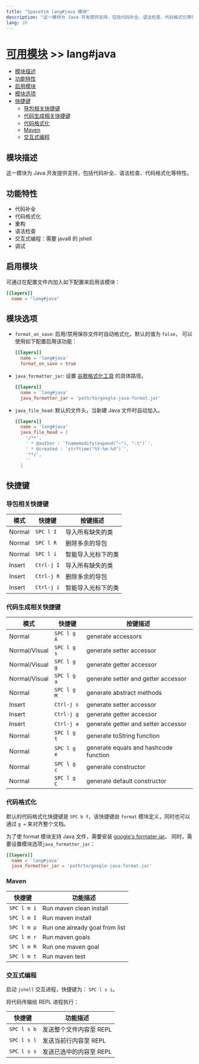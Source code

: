 ```yaml
---
title: "SpaceVim lang#java 模块"
description: "这一模块为 Java 开发提供支持，包括代码补全、语法检查、代码格式化等特性。"
lang: zh
---
```


# [可用模块](../../) >> lang#java

<!-- vim-markdown-toc GFM -->

- [模块描述](#模块描述)
- [功能特性](#功能特性)
- [启用模块](#启用模块)
- [模块选项](#模块选项)
- [快捷键](#快捷键)
  - [导包相关快捷键](#导包相关快捷键)
  - [代码生成相关快捷键](#代码生成相关快捷键)
  - [代码格式化](#代码格式化)
  - [Maven](#maven)
  - [交互式编程](#交互式编程)

<!-- vim-markdown-toc -->

## 模块描述

这一模块为 Java 开发提供支持，包括代码补全、语法检查、代码格式化等特性。

## 功能特性

- 代码补全
- 代码格式化
- 重构
- 语法检查
- 交互式编程：需要 java8 的 jshell
- 调试

## 启用模块

可通过在配置文件内加入如下配置来启用该模块：

```toml
[[layers]]
  name = "lang#java"
```

## 模块选项

- `format_on_save`: 启用/禁用保存文件时自动格式化，默认的值为 `false`，
  可以使用如下配置启用该功能：
  ```toml
  [[layers]]
    name = 'lang#java'
    format_on_save = true
  ```
- `java_formatter_jar`: 设置 [谷歌格式化工具](https://github.com/google/google-java-format) 的具体路径。
  ```toml
  [[layers]]
    name = 'lang#java'
    java_formatter_jar = 'path/to/google-java-format.jar'
  ```
- `java_file_head`: 默认的文件头，当新建 Java 文件时自动加入。
  ```toml
  [[layers]]
    name = 'lang#java'
    java_file_head = [
      '/**',
      ' * @author : `fnamemodify(expand("~"), ":t")`',
      ' * @created : `strftime("%Y-%m-%d")`',
      '**/',
      ''
    ]
  ```

## 快捷键

### 导包相关快捷键

| 模式          | 快捷键     | 按键描述           |
| ------------- | ---------  | ------------------ |
| Normal        | `SPC l I`  | 导入所有缺失的类   |
| Normal        | `SPC l R`  | 删除多余的导包     |
| Normal        | `SPC l i`  | 智能导入光标下的类 |
| Insert        | `Ctrl-j I` | 导入所有缺失的类   |
| Insert        | `Ctrl-j R` | 删除多余的导包     |
| Insert        | `Ctrl-j i` | 智能导入光标下的类 |

### 代码生成相关快捷键

| 模式          | 快捷键      | 按键描述                              |
| ------------- | ----------- | ------------------------------------- |
| Normal        | `SPC l g A` | generate accessors                    |
| Normal/Visual | `SPC l g s` | generate setter accessor              |
| Normal/Visual | `SPC l g g` | generate getter accessor              |
| Normal/Visual | `SPC l g a` | generate setter and getter accessor   |
| Normal        | `SPC l g M` | generate abstract methods             |
| Insert        | `Ctrl-j s`  | generate setter accessor              |
| Insert        | `Ctrl-j g`  | generate getter accessor              |
| Insert        | `Ctrl-j a`  | generate getter and setter accessor   |
| Normal        | `SPC l g t` | generate toString function            |
| Normal        | `SPC l g e` | generate equals and hashcode function |
| Normal        | `SPC l g c` | generate constructor                  |
| Normal        | `SPC l g C` | generate default constructor          |

### 代码格式化

默认的代码格式化快捷键是 `SPC b f`，该快捷键由 `format` 模块定义，同时也可以通过 `g =` 来对齐整个文档。

为了使 format 模块支持 Java 文件，需要安装  [google's formater jar](https://github.com/google/google-java-format)。
同时，需要设置模块选项`java_formatter_jar`：

```toml
[[layers]]
  name = 'lang#java'
  java_formatter_jar = 'path/to/google-java-format.jar'
```

### Maven

| 快捷键      | 功能描述                       |
| ----------- | ------------------------------ |
| `SPC l m i` | Run maven clean install        |
| `SPC l m I` | Run maven install              |
| `SPC l m p` | Run one already goal from list |
| `SPC l m r` | Run maven goals                |
| `SPC l m R` | Run one maven goal             |
| `SPC l m t` | Run maven test                 |

### 交互式编程

启动 `jshell` 交互进程，快捷键为： `SPC l s i`。

将代码传输给 REPL 进程执行：

| 快捷键      | 功能描述                    |
| ----------- | --------------------------- |
| `SPC l s b` | 发送整个文件内容至 REPL     |
| `SPC l s l` | 发送当前行内容至 REPL       |
| `SPC l s s` | 发送已选中的内容至 REPL     |
